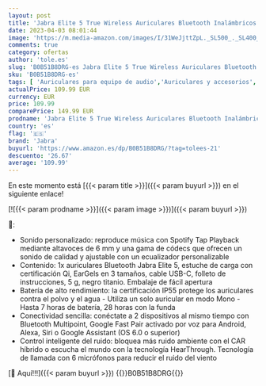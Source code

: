 ```yaml
---
layout: post
title: 'Jabra Elite 5 True Wireless Auriculares Bluetooth Inalámbricos con Cancelación Activa de Ruido  CAR  Híbrida  6 Micrófonos  Ajuste Ergonómico y Altavoces de 6 mm  Hechos para iPhone  Negro titanio'
date: 2023-04-03 08:01:44
image: 'https://m.media-amazon.com/images/I/31WeJjttZpL._SL500_._SL400_.jpg'
comments: true
category: ofertas
author: 'tole.es'
slug: 'B0B51B8DRG-es Jabra Elite 5 True Wireless Auriculares Bluetooth...'
sku: 'B0B51B8DRG-es'
tags: [ 'Auriculares para equipo de audio','Auriculares y accesorios','Electrónica','iphone','jabra','🇪🇸', ]
actualPrice: 109.99 EUR
currency: EUR
price: 109.99
comparePrice: 149.99 EUR
prodname: 'Jabra Elite 5 True Wireless Auriculares Bluetooth Inalámbricos con Cancelación Activa de Ruido  CAR  Híbrida  6 Micrófonos  Ajuste Ergonómico y Altavoces de 6 mm  Hechos para iPhone  Negro titanio'
country: 'es'
flag: '🇪🇸'
brand: 'Jabra'
buyurl: 'https://www.amazon.es/dp/B0B51B8DRG/?tag=tolees-21'
descuento: '26.67'
average: '109.99'
---
```


En este momento está [{{< param title >}}]({{< param buyurl >}}) en el siguiente enlace!

[![{{< param prodname >}}]({{< param image >}})]({{< param buyurl >}})

🔎:

- Sonido personalizado: reproduce música con Spotify Tap Playback mediante altavoces de 6 mm y una gama de códecs que ofrecen un sonido de calidad y ajustable con un ecualizador personalizable
- Contenido: 1x auriculares Bluetooth Jabra Elite 5, estuche de carga con certificación Qi, EarGels en 3 tamaños, cable USB-C, folleto de instrucciones, 5 g, negro titanio. Embalaje de fácil apertura
- Batería de alto rendimiento: la certificación IP55 protege los auriculares contra el polvo y el agua - Utiliza un solo auricular en modo Mono - Hasta 7 horas de batería, 28 horas con la funda
- Conectividad sencilla: conéctate a 2 dispositivos al mismo tiempo con Bluetooth Multipoint, Google Fast Pair activado por voz para Android, Alexa, Siri o Google Assistant (OS 6.0 o superior)
- Control inteligente del ruido: bloquea más ruido ambiente con el CAR híbrido o escucha el mundo con la tecnología HearThrough. Tecnología de llamada con 6 micrófonos para reducir el ruido del viento

[🛒 Aquí!!!]({{< param buyurl >}})
{{<world>}}B0B51B8DRG{{</world>}}
